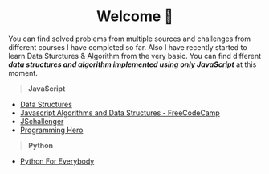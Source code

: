 <h1 align="center">Welcome 👋</h1>
 
You can find solved problems from multiple sources and challenges from different courses I have completed so far. Also I have recently started to learn Data Sturctures & Algorithm from the very basic. You can find different ***data structures and algorithm implemented using only JavaScript*** at this moment.

> **JavaScript**

- [Data Structures](./js/data-structures)
- [Javascript Algorithms and Data Structures - FreeCodeCamp](./js/javascript-algorithms-and-data-structures-freecodecamp)
- [JSchallenger](./js/js-challenger)
- [Programming Hero](./js/programming-hero)

> **Python**

- [Python For Everybody](./python\py4e)
